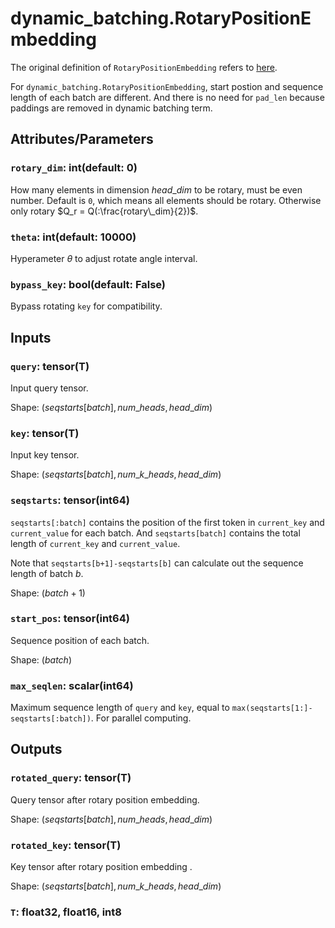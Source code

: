 # dynamic_batching.RotaryPositionEmbedding

The original definition of `RotaryPositionEmbedding` refers to [here](../RotaryPositionEmbedding.md).

For `dynamic_batching.RotaryPositionEmbedding`, start postion and sequence length of each batch are different. And there is no need for `pad_len` because paddings are removed in dynamic batching term.

## Attributes/Parameters

### `rotary_dim`: int(default: 0)

How many elements in dimension $head\_dim$ to be rotary, must be even number. Default is `0`, which means all elements should be rotary. Otherwise only rotary $Q_r = Q(:\frac{rotary\_dim}{2})$.

### `theta`: int(default: 10000)

Hyperameter $\theta$ to adjust rotate angle interval.

### `bypass_key`: bool(default: False)

Bypass rotating `key` for compatibility.

## Inputs

### `query`: tensor(T)

Input query tensor.

Shape: $(seqstarts[batch], num\_heads, head\_dim)$

### `key`: tensor(T)

Input key tensor.

Shape: $(seqstarts[batch], num\_k\_heads, head\_dim)$

### `seqstarts`: tensor(int64)

`seqstarts[:batch]` contains the position of the first token in `current_key` and `current_value` for each batch. And `seqstarts[batch]` contains the total length of `current_key` and `current_value`.

Note that `seqstarts[b+1]-seqstarts[b]` can calculate out the sequence length of batch $b$.

Shape: $(batch+1)$

### `start_pos`: tensor(int64)

Sequence position of each batch.

Shape: $(batch)$

### `max_seqlen`: scalar(int64)

Maximum sequence length of `query` and `key`, equal to `max(seqstarts[1:]-seqstarts[:batch])`. For parallel computing.

## Outputs

### `rotated_query`: tensor(T)

Query tensor after rotary position embedding.

Shape: $(seqstarts[batch], num\_heads, head\_dim)$

### `rotated_key`: tensor(T)

Key tensor after rotary position embedding .

Shape: $(seqstarts[batch], num\_k\_heads, head\_dim)$

### `T`: float32, float16, int8
